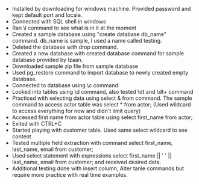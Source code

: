 - Installed by downloading for windows machine. Provided password and kept default port and locale.
- Connected with SQL shell in windows
- Ran \l command to see what is in it at the moment
- Created a sample database using "create database db_name" command. db_name is sample, I used a name called testing.
- Deleted the database with drop command.
- Created a new database with created database command for sample database provided by Izaan.
- Downloaded sample zip file from sample database
- Used pg_restore command to import database to newly created empty database.
- Connected to database using \c command
- Looked into tables using \d command, also tested \dt and \dt+ command
- Practiced with selecting data using select & from command. The sample command to access actor table was select * from actor; (Used wildcard to access everything for now and didn't limit query)
- Accessed first name from actor table using select first_name from actor;
- Exited with CTRL+C
- Started playing with customer table. Used same select wildcard to see content
- Tested multiple field extraction with command select first_name, last_name, email from customer;
- Used select statement with expressions select first_name || ' ' || last_name, email from customer; and received desired data.
- Additional testing done with insert column, Alter tanle commands but require more practice with real time examples.
